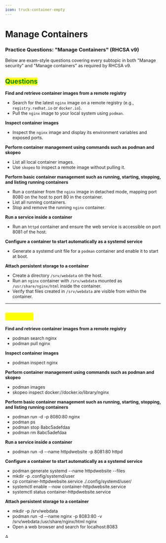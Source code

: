 ```yaml
---
icon: truck-container-empty
---
```


# Manage Containers

### Practice Questions: "Manage Containers" (RHCSA v9)

Below are exam-style questions covering every subtopic in both "Manage security" and "Manage containers" as required by RHCSA v9.

## <mark style="color:green;">Questions</mark>

**Find and retrieve container images from a remote registry**

* Search for the latest `nginx` image on a remote registry (e.g., `registry.redhat.io` or `docker.io`).
* Pull the `nginx` image to your local system using `podman`.

**Inspect container images**

* Inspect the `nginx` image and display its environment variables and exposed ports.

**Perform container management using commands such as podman and skopeo**

* List all local container images.
* Use `skopeo` to inspect a remote image without pulling it.

**Perform basic container management such as running, starting, stopping, and listing running containers**

* Run a container from the `nginx` image in detached mode, mapping port 8080 on the host to port 80 in the container.
* List all running containers.
* Stop and remove the running `nginx` container.

**Run a service inside a container**

* Run an `httpd` container and ensure the web service is accessible on port 8081 of the host.

**Configure a container to start automatically as a systemd service**

* Generate a systemd unit file for a `podman` container and enable it to start at boot.

**Attach persistent storage to a container**

* Create a directory `/srv/webdata` on the host.
* Run an `nginx` container with `/srv/webdata` mounted as `/usr/share/nginx/html` inside the container.
* Verify that files created in `/srv/webdata` are visible from within the container.

***

## <mark style="color:yellow;">Answers</mark>

**Find and retrieve container images from a remote registry**

* podman search nginx
* podman pull nginx

**Inspect container images**

* podman inspect nginx

**Perform container management using commands such as podman and skopeo**

* podman images
* skopeo inspect docker://docker.io/library/nginx

**Perform basic container management such as running, starting, stopping, and listing running containers**

* podman run -d -p 8080:80 nginx
* podman ps
* podman stop 8abc5adefdaa
* podman rm 8abc5adefdaa

**Run a service inside a container**

* podman run -d --name httpdwebsite -p 8081:80 httpd

**Configure a container to start automatically as a systemd service**

* podman generate systemd --name httpdwebsite --files
* mkdir -p .config/systemd/user
* cp container-httpdwebsite.service ./.config/systemd/user/
* systemctl enable --now container-httpdwebsite.service
* systemctl status container-httpdwebsite.service

**Attach persistent storage to a container**

* mkdir -p /srv/webdata
* podman run -d --name nginx -p 8083:80 -v /srv/webdata:/usr/share/nginx/html nginx
* Open a web browser and search for localhost:8083



⁂
